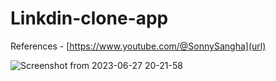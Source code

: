 # Linkdin-clone-app

References - [https://www.youtube.com/@SonnySangha](url)

![Screenshot from 2023-06-27 20-21-58](https://github.com/kasunmadhumal/Linkdin-clone-app/assets/73273550/41261802-3cb5-4f48-a93c-9fb2b824472c)


